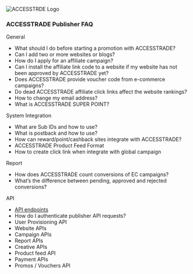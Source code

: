![ACCESSTRDE Logo](./images/AT-logo.png)

### ACCESSTRADE Publisher FAQ

General
  - What should I do before starting a promotion with ACCESSTRADE?
  - Can I add two or more websites or blogs?
  - How do I apply for an affiliate campaign?
  - Can I install the affiliate link code to a website if my website has not been approved by ACCESSTRADE yet?
  - Does ACCESSTRADE provide voucher code from e-commerce campaigns?
  - Do dead ACCESSTRADE affiliate click links affect the website rankings?
  - How to change my email address?
  - What is ACCESSTRADE SUPER POINT?

System Integration
  - What are Sub IDs and how to use?
  - What is postback and how to use?
  - How can reward/point/cashback sites integrate with ACCESSTRADE?
  - ACCESSTRADE Product Feed Format
  - How to create click link when integrate with global campaign

Report
  - How does ACCESSTRADE count conversions of EC campaigns?
  - What’s the difference between pending, approved and rejected conversions?

API
  - [API endpoints](./API-endpoints.md)
  - How do I authenticate publisher API requests?
  - User Provisioning API
  - Website APIs
  - Campaign APIs
  - Report APIs
  - Creative APIs
  - Product feed API
  - Payment APIs
  - Promos / Vouchers API
